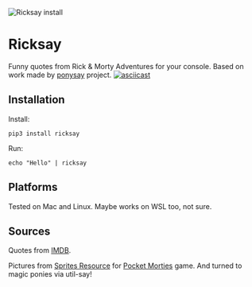 ![Ricksay install](https://github.com/roma-guru/ricksay/workflows/Ricksay%20install/badge.svg?branch=master)
# Ricksay
Funny quotes from Rick & Morty Adventures for your console.
Based on work made by [ponysay](https://github.com/erkin/ponysay) project.
[![asciicast](https://asciinema.org/a/wfsw38k2E8AHaaizhqI2rO14l.svg)](https://asciinema.org/a/wfsw38k2E8AHaaizhqI2rO14l)

## Installation
Install:
```
pip3 install ricksay
```
Run:
```
echo "Hello" | ricksay
```

## Platforms
Tested on Mac and Linux.
Maybe works on WSL too, not sure.

## Sources
Quotes from [IMDB](https://www.imdb.com/title/tt2861424/quotes). 

Pictures from [Sprites Resource](https://www.spriters-resource.com/mobile/pocketmortys/) 
for [Pocket Morties](https://rickandmorty.fandom.com/wiki/Category:Pocket_Mortys) game.
And turned to magic ponies via util-say!
